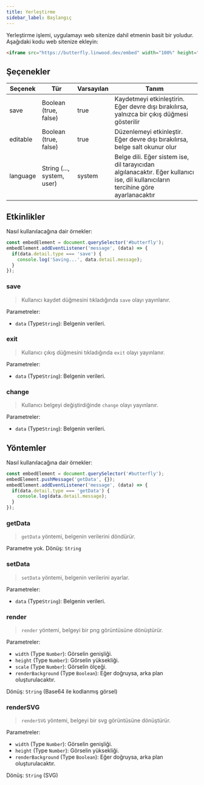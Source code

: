 ```yaml
---
title: Yerleştirme
sidebar_label: Başlangıç
---
```


Yerleştirme işlemi, uygulamayı web sitenize dahil etmenin basit bir yoludur. Aşağıdaki kodu web sitenize ekleyin:

```html
<iframe src="https://butterfly.linwood.dev/embed" width="100%" height="500px" allowtransparency="true"></iframe>
```

## Şeçenekler

| Seçenek  | Tür                        | Varsayılan | Tanım                                                                                                                             |
| -------- | -------------------------- | ---------- | --------------------------------------------------------------------------------------------------------------------------------- |
| save     | Boolean (true, false)      | true       | Kaydetmeyi etkinleştirin. Eğer devre dışı bırakılırsa, yalnızca bir çıkış düğmesi gösterilir                                      |
| editable | Boolean (true, false)      | true       | Düzenlemeyi etkinleştir. Eğer devre dışı bırakılırsa, belge salt okunur olur                                                      |
| language | String (..., system, user) | system     | Belge dili. Eğer sistem ise, dil tarayıcıdan algılanacaktır. Eğer kullanıcı ise, dil kullanıcıların tercihine göre ayarlanacaktır |

## Etkinlikler

Nasıl kullanılacağına dair örnekler:

```javascript
const embedElement = document.querySelector('#butterfly');
embedElement.addEventListener('message', (data) => {
  if(data.detail.type === 'save') {
    console.log('Saving...', data.detail.message);
  }
});
```

### save

> Kullanıcı kaydet düğmesini tıkladığında `save` olayı yayınlanır.

Parametreler:

* `data` (Type`String`): Belgenin verileri.

### exit

> Kullanıcı çıkış düğmesini tıkladığında `exit` olayı yayınlanır.

Parametreler:

* `data` (Type`String`): Belgenin verileri.

### change

> Kullanıcı belgeyi değiştirdiğinde `change` olayı yayınlanır.

Parametreler:

* `data` (Type`String`): Belgenin verileri.

## Yöntemler

Nasıl kullanılacağına dair örnekler:

```javascript
const embedElement = document.querySelector('#butterfly');
embedElement.pushMessage('getData', {});
embedElement.addEventListener('message', (data) => {
  if(data.detail.type === 'getData') {
    console.log(data.detail.message);
  }
});
```

### getData

> `getData` yöntemi, belgenin verilerini döndürür.

Parametre yok. Dönüş: `String`

### setData

> `setData` yöntemi, belgenin verilerini ayarlar.

Parametreler:

* `data` (Type`String`): Belgenin verileri.

### render

> `render` yöntemi, belgeyi bir png görüntüsüne dönüştürür.

Parametreler:

* `width` (Type `Number`): Görselin genişliği.
* `height` (Type `Number`): Görselin yüksekliği.
* `scale` (Type `Number`): Görselin ölçeği.
* `renderBackground` (Type `Boolean`): Eğer doğruysa, arka plan oluşturulacaktır.

Dönüş: `String` (Base64 ile kodlanmış görsel)

### renderSVG

> `renderSVG` yöntemi, belgeyi bir svg görüntüsüne dönüştürür.

Parametreler:

* `width` (Type `Number`): Görselin genişliği.
* `height` (Type `Number`): Görselin yüksekliği.
* `renderBackground` (Type `Boolean`): Eğer doğruysa, arka plan oluşturulacaktır.

Dönüş: `String` (SVG)
